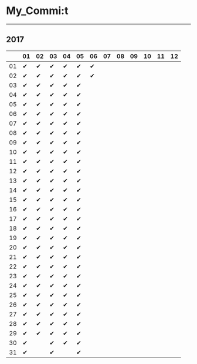 # My_Commi:t

---

## 2017

|  |01|02|03|04|05|06|07|08|09|10|11|12|
|----|----|----|----|----|----|----|----|----|----|----|----|----|
|01|✔ |✔ |✔ |✔ |✔ |✔ |  |  |  |  |  |  |
|02|✔ |✔ |✔ |✔ |✔ |✔ |  |  |  |  |  |  |
|03|✔ |✔ |✔ |✔ |✔ |  |  |  |  |  |  |  |
|04|✔ |✔ |✔ |✔ |✔ |  |  |  |  |  |  |  |
|05|✔ |✔ |✔ |✔ |✔ |  |  |  |  |  |  |  |
|06|✔ |✔ |✔ |✔ |✔ |  |  |  |  |  |  |  |
|07|✔ |✔ |✔ |✔ |✔ |  |  |  |  |  |  |  |
|08|✔ |✔ |✔ |✔ |✔ |  |  |  |  |  |  |  |
|09|✔ |✔ |✔ |✔ |✔ |  |  |  |  |  |  |  |
|10|✔ |✔ |✔ |✔ |✔ |  |  |  |  |  |  |  |
|11|✔ |✔ |✔ |✔ |✔ |  |  |  |  |  |  |  |
|12|✔ |✔ |✔ |✔ |✔ |  |  |  |  |  |  |  |
|13|✔ |✔ |✔ |✔ |✔ |  |  |  |  |  |  |  |
|14|✔ |✔ |✔ |✔ |✔ |  |  |  |  |  |  |  |
|15|✔ |✔ |✔ |✔ |✔ |  |  |  |  |  |  |  |
|16|✔ |✔ |✔ |✔ |✔ |  |  |  |  |  |  |  |
|17|✔ |✔ |✔ |✔ |✔ |  |  |  |  |  |  |  |
|18|✔ |✔ |✔ |✔ |✔ |  |  |  |  |  |  |  |
|19|✔ |✔ |✔ |✔ |✔ |  |  |  |  |  |  |  |
|20|✔ |✔ |✔ |✔ |✔ |  |  |  |  |  |  |  |
|21|✔ |✔ |✔ |✔ |✔ |  |  |  |  |  |  |  |
|22|✔ |✔ |✔ |✔ |✔ |  |  |  |  |  |  |  |
|23|✔ |✔ |✔ |✔ |✔ |  |  |  |  |  |  |  |
|24|✔ |✔ |✔ |✔ |✔ |  |  |  |  |  |  |  |
|25|✔ |✔ |✔ |✔ |✔ |  |  |  |  |  |  |  |
|26|✔ |✔ |✔ |✔ |✔ |  |  |  |  |  |  |  |
|27|✔ |✔ |✔ |✔ |✔ |  |  |  |  |  |  |  |
|28|✔ |✔ |✔ |✔ |✔ |  |  |  |  |  |  |  |
|29|✔ |✔ |✔ |✔ |✔ |  |  |  |  |  |  |  |
|30|✔ |  |✔ |✔ |✔ |  |  |  |  |  |  |  |
|31|✔ |  |✔ |  |✔ |  |  |  |  |  |  |  |

